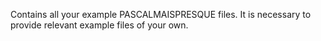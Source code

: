 Contains all your example PASCALMAISPRESQUE files. It is necessary to provide relevant
example files of your own.